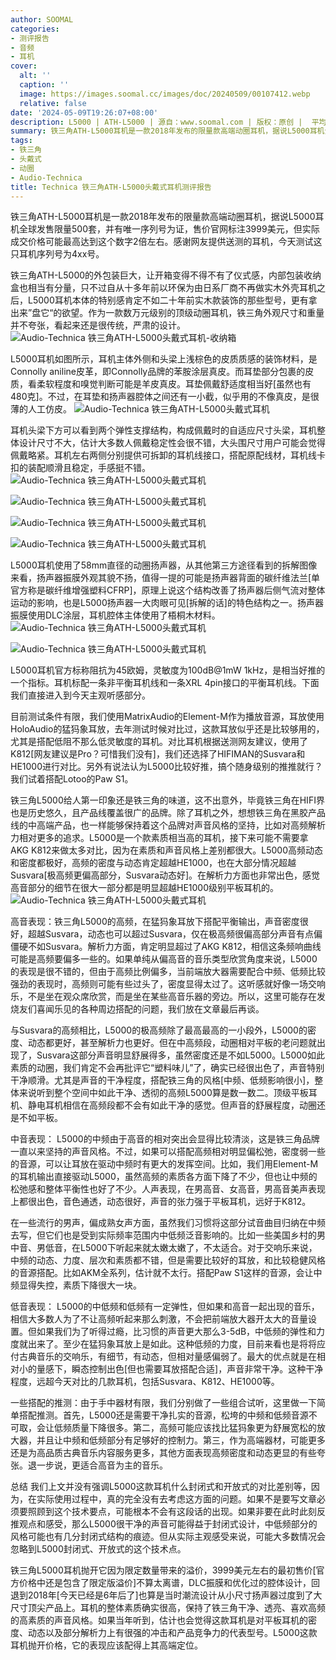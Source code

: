 ```yaml
---
author: SOOMAL
categories:
- 测评报告
- 音频
- 耳机
cover:
  alt: ''
  caption: ''
  image: https://images.soomal.cc/images/doc/20240509/00107412.webp
  relative: false
date: '2024-05-09T19:26:07+08:00'
description: L5000 | ATH-L5000 | 源自：www.soomal.com | 版权：原创 |  平均/总评分：10.00/30
summary: 铁三角ATH-L5000耳机是一款2018年发布的限量款高端动圈耳机，据说L5000耳机全球发售限量500套，并有唯一序列号为证，售价官网标注3999美元，但实际成交价格可能最高达到这个数字2倍左右。今天测试这只耳机序列号为4xx号
tags:
- 铁三角
- 头戴式
- 动圈
- Audio-Technica
title: Technica 铁三角ATH-L5000头戴式耳机测评报告
---
```


铁三角ATH-L5000耳机是一款2018年发布的限量款高端动圈耳机，据说L5000耳机全球发售限量500套，并有唯一序列号为证，售价官网标注3999美元，但实际成交价格可能最高达到这个数字2倍左右。感谢网友提供送测的耳机，今天测试这只耳机序列号为4xx号。

铁三角ATH-L5000的外包装巨大，让开箱变得不得不有了仪式感，内部包装收纳盒也相当有分量，只不过自从十多年前以环保为由日系厂商不再做实木外壳耳机之后，L5000耳机本体的特别感肯定不如二十年前实木款装饰的那些型号，更有拿出来”盘它“的欲望。作为一款数万元级别的顶级动圈耳机，铁三角外观尺寸和重量并不夸张，看起来还是很传统，严肃的设计。
![Audio-Technica 铁三角ATH-L5000头戴式耳机-收纳箱](https://images.soomal.cc/images/doc/20240408/00107078.webp)




 L5000耳机如图所示，耳机主体外侧和头梁上浅棕色的皮质质感的装饰材料，是Connolly aniline皮革，即Connolly品牌的苯胺涂层真皮。而耳垫部分包裹的皮质，看柔软程度和嗅觉判断可能是羊皮真皮。耳垫佩戴舒适度相当好[虽然也有480克]。不过，在耳垫和扬声器腔体之间还有一小截，似乎用的不像真皮，是很薄的人工仿皮。
![Audio-Technica 铁三角ATH-L5000头戴式耳机](https://images.soomal.cc/images/doc/20240408/00107080.webp)




耳机头梁下方可以看到两个弹性支撑结构，构成佩戴时的自适应尺寸头梁，耳机整体设计尺寸不大，估计大多数人佩戴稳定性会很不错，大头围尺寸用户可能会觉得佩戴略紧。耳机左右两侧分别提供可拆卸的耳机线接口，搭配原配线材，耳机线卡扣的装配顺滑且稳定，手感挺不错。
![Audio-Technica 铁三角ATH-L5000头戴式耳机](https://images.soomal.cc/images/doc/20240408/00107084_01.webp)




![Audio-Technica 铁三角ATH-L5000头戴式耳机](https://images.soomal.cc/images/doc/20240408/00107085_01.webp)




![Audio-Technica 铁三角ATH-L5000头戴式耳机](https://images.soomal.cc/images/doc/20240408/00107086_01.webp)




![Audio-Technica 铁三角ATH-L5000头戴式耳机](https://images.soomal.cc/images/doc/20240408/00107087_01.webp)




 L5000耳机使用了58mm直径的动圈扬声器，从其他第三方途径看到的拆解图像来看，扬声器振膜外观其貌不扬，值得一提的可能是扬声器背面的碳纤维法兰[单官方称是碳纤维增强塑料CFRP]，原理上说这个结构改善了扬声器后侧气流对整体运动的影响，也是L5000扬声器一大肉眼可见[拆解的话]的特色结构之一。扬声器振膜使用DLC涂层，耳机腔体主体使用了梧桐木材料。
![Audio-Technica 铁三角ATH-L5000头戴式耳机](https://images.soomal.cc/images/doc/20240408/00107090_01.webp)




![Audio-Technica 铁三角ATH-L5000头戴式耳机](https://images.soomal.cc/images/doc/20240408/00107091_01.webp)




 L5000耳机官方标称阻抗为45欧姆，灵敏度为100dB@1mW 1kHz，是相当好推的一个指标。耳机标配一条非平衡耳机线和一条XRL 4pin接口的平衡耳机线。下面我们直接进入到今天主观听感部分。

目前测试条件有限，我们使用MatrixAudio的Element-M作为播放音源，耳放使用HoloAudio的猛犸象耳放，去年测试时候对比过，这款耳放似乎还是比较够用的，尤其是搭配低阻不那么低灵敏度的耳机。对比耳机根据送测网友建议，使用了K812[网友建议是Pro？可惜我们没有]，我们还选择了HIFIMAN的Susvara和HE1000进行对比。另外有说法认为L5000比较好推，搞个随身级别的推推就行？我们试着搭配Lotoo的Paw S1。


铁三角L5000给人第一印象还是铁三角的味道，这不出意外，毕竟铁三角在HIFI界也是历史悠久，且产品线覆盖很广的品牌。除了耳机之外，想想铁三角在黑胶产品线的中高端产品，也一样能够保持着这个品牌对声音风格的坚持，比如对高频解析力相对更多的追求。L5000是一个款素质相当高的耳机，接下来可能不需要拿AKG K812来做太多对比，因为在素质和声音风格上差别都很大。L5000高频动态和密度都极好，高频的密度与动态肯定超越HE1000，也在大部分情况超越Susvara[极高频更偏高部分，Susvara动态好]。在解析力方面也非常出色，感觉高音部分的细节在很大一部分都是明显超越HE1000级别平板耳机的。
![Audio-Technica 铁三角ATH-L5000头戴式耳机](https://images.soomal.cc/images/doc/20240408/00107082.webp)




 高音表现：铁三角L5000的高频，在猛犸象耳放下搭配平衡输出，声音密度很好，超越Susvara，动态也可以超过Susvara，仅在极高频很偏高部分声音有点偏僵硬不如Susvara。解析力方面，肯定明显超过了AKG K812，相信这条频响曲线可能是高频要偏多一些的。如果单纯从偏高音的音乐类型欣赏角度来说，L5000的表现是很不错的，但由于高频比例偏多，当前端放大器需要配合中频、低频比较强劲的表现时，高频则可能有些过头了，密度显得太过了。这听感就好像一场交响乐，不是坐在观众席欣赏，而是坐在某些高音乐器的旁边。所以，这里可能存在发烧友们喜闻乐见的各种周边搭配的问题，我们放在文章最后再谈。

与Susvara的高频相比，L5000的极高频除了最高最高的一小段外，L5000的密度、动态都更好，甚至解析力也更好。但在中高频段，动圈相对平板的老问题就出现了，Susvara这部分声音明显舒展得多，虽然密度还是不如L5000。L5000如此素质的动圈，我们肯定不会再批评它“塑料味儿”了，确实已经很出色了，声音特别干净顺滑。尤其是声音的干净程度，搭配铁三角的风格[中频、低频影响很小]，整体来说听到整个空间中如此干净、透彻的高频L5000算是数一数二。顶级平板耳机、静电耳机相信在高频段都不会有如此干净的感觉。但声音的舒展程度，动圈还是不如平板。

 中音表现： L5000的中频由于高音的相对突出会显得比较清淡，这是铁三角品牌一直以来坚持的声音风格。不过，如果可以搭配高频相对明显偏松弛，密度弱一些的音源，可以让耳放在驱动中频时有更大的发挥空间。比如，我们用Element-M的耳机输出直接驱动L5000，虽然高频的素质各方面下降了不少，但也让中频的松弛感和整体平衡性也好了不少。人声表现，在男高音、女高音，男高音美声表现上都很出色，音色通透，动态很好，声音的张力强于平板耳机，远好于K812。

在一些流行的男声，偏成熟女声方面，虽然我们习惯将这部分试音曲目归纳在中频去写，但它们也是受到实际频率范围内中低频泛音影响的。比如一些美国乡村的男中音、男低音，在L5000下听起来就太嫩太嫩了，不太适合。对于交响乐来说，中频的动态、力度、层次和素质都不错，但是需要比较好的耳放，和比较稳健风格的音源搭配。比如AKM全系列，估计就不太行。搭配Paw S1这样的音源，会让中频显得失控，素质下降很大一块。

 低音表现： L5000的中低频和低频有一定弹性，但如果和高音一起出现的音乐，相信大多数人为了不让高频听起来那么刺激，不会把前端放大器开太大的音量设置。但如果我们为了听得过瘾，比习惯的声音更大那么3-5dB，中低频的弹性和力度就出来了。至少在猛犸象耳放上是如此。这种低频的力度，目前来看也是将将应付古典音乐的交响乐，有细节，有动态，但相对量感偏弱了。最大的优点就是在相对小的量感下，瞬态控制出色[但也需要耳放搭配合适]，声音非常干净。这种干净程度，远超今天对比的几款耳机，包括Susvara、K812、HE1000等。

 一些搭配的推测：由于手中器材有限，我们分别做了一些组合试听，这里做一下简单搭配推测。首先，L5000还是需要干净扎实的音源，松垮的中频和低频音源不可取，会让低频质量下降很多。第二，高频可能应该找比猛犸象更为舒展宽松的放大器，并且让中频和低频部分有足够好的控制力。第三，作为高端器材，可能更多还是为高品质古典音乐内容服务更多，其他方面表现高频密度和动态更显的有些夸张。退一步说，更适合高音为主的音乐。

 总结
我们上文并没有强调L5000这款耳机什么封闭式和开放式的对比差别等，因为，在实际使用过程中，真的完全没有去考虑这方面的问题。如果不是要写文章必须要照顾到这个技术要点，可能根本不会有这段话的出现。如果非要在此时此刻反推观点和感受，那么L5000很干净的声音可能得益于封闭式设计，中低频部分的风格可能也有几分封闭式结构的痕迹。但从实际主观感受来说，可能大多数情况会忽略到L5000封闭式、开放式的这个技术点。


铁三角L5000耳机抛开它因为限定数量带来的溢价，3999美元左右的最初售价[官方价格中还是包含了限定版溢价]不算太离谱，DLC振膜和优化过的腔体设计，回退到2018年[今天已经是6年后了]也算是当时潮流设计从小尺寸扬声器过度到了大尺寸顶尖产品上。耳机的整体素质确实很高，保持了铁三角干净、透亮、喜欢高频的高素质的声音风格。如果当年听到，估计也会觉得这款耳机是对平板耳机的密度、动态以及部分解析力上有很强的冲击和产品竞争力的代表型号。L5000这款耳机抛开价格，它的表现应该配得上其高端定位。